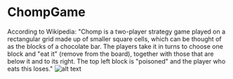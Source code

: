 # ChompGame
According to Wikipedia: "Chomp is a two-player strategy game played on a rectangular grid made up of smaller square cells, which can be thought of as the blocks of a chocolate bar. The players take it in turns to choose one block and "eat it" (remove from the board), together with those that are below it and to its right. The top left block is "poisoned" and the player who eats this loses."
![alt text](https://github.com/JCoombs224/ChompGame/blob/master/2.png?raw=true)
